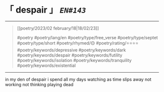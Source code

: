 # &#12300; despair &#12301; *`EN#143`*

---

> [[poetry/2023/02 february/18|18/02/23]]
> 
> #poetry 
> #poetry/lang/en 
> #poetry/type/free_verse #poetry/type/septet #poetry/type/short 
> #poetry/rhymed/🟡 
> #poetry/rating/⭐⭐⭐⭐ 
> #poetry/keywords/depressive #poetry/keywords/dark #poetry/keywords/despair #poetry/keywords/futility #poetry/keywords/isolation #poetry/keywords/tranquility #poetry/keywords/existential 

---

in my den of despair
i spend all my days
watching as time slips away
not working
not thinking
playing dead
